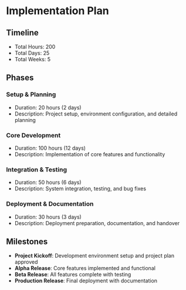 # Implementation Plan

## Timeline
- Total Hours: 200
- Total Days: 25
- Total Weeks: 5

## Phases
### Setup & Planning
- Duration: 20 hours (2 days)
- Description: Project setup, environment configuration, and detailed planning

### Core Development
- Duration: 100 hours (12 days)
- Description: Implementation of core features and functionality

### Integration & Testing
- Duration: 50 hours (6 days)
- Description: System integration, testing, and bug fixes

### Deployment & Documentation
- Duration: 30 hours (3 days)
- Description: Deployment preparation, documentation, and handover

## Milestones
- **Project Kickoff**: Development environment setup and project plan approved
- **Alpha Release**: Core features implemented and functional
- **Beta Release**: All features complete with testing
- **Production Release**: Final deployment with documentation
